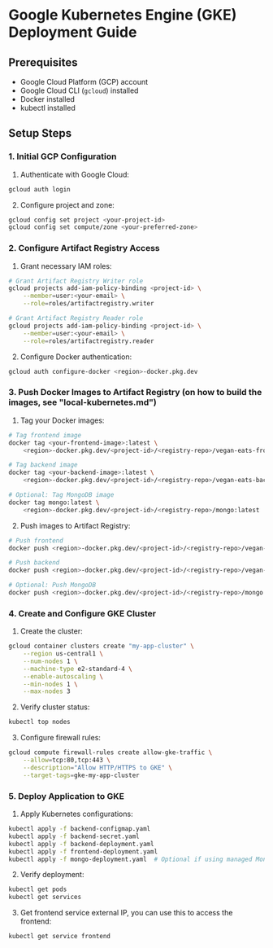 # Google Kubernetes Engine (GKE) Deployment Guide

## Prerequisites
- Google Cloud Platform (GCP) account
- Google Cloud CLI (`gcloud`) installed
- Docker installed
- kubectl installed

## Setup Steps

### 1. Initial GCP Configuration

1. Authenticate with Google Cloud:
```bash
gcloud auth login
```

2. Configure project and zone:
```bash
gcloud config set project <your-project-id>
gcloud config set compute/zone <your-preferred-zone>
```

### 2. Configure Artifact Registry Access

1. Grant necessary IAM roles:
```bash
# Grant Artifact Registry Writer role
gcloud projects add-iam-policy-binding <project-id> \
    --member=user:<your-email> \
    --role=roles/artifactregistry.writer

# Grant Artifact Registry Reader role
gcloud projects add-iam-policy-binding <project-id> \
    --member=user:<your-email> \
    --role=roles/artifactregistry.reader
```

2. Configure Docker authentication:
```bash
gcloud auth configure-docker <region>-docker.pkg.dev
```

### 3. Push Docker Images to Artifact Registry (on how to build the images, see "local-kubernetes.md")

1. Tag your Docker images:
```bash
# Tag frontend image
docker tag <your-frontend-image>:latest \
    <region>-docker.pkg.dev/<project-id>/<registry-repo>/vegan-eats-frontend:latest

# Tag backend image
docker tag <your-backend-image>:latest \
    <region>-docker.pkg.dev/<project-id>/<registry-repo>/vegan-eats-backend:latest

# Optional: Tag MongoDB image
docker tag mongo:latest \
    <region>-docker.pkg.dev/<project-id>/<registry-repo>/mongo:latest
```

2. Push images to Artifact Registry:
```bash
# Push frontend
docker push <region>-docker.pkg.dev/<project-id>/<registry-repo>/vegan-eats-frontend:latest

# Push backend
docker push <region>-docker.pkg.dev/<project-id>/<registry-repo>/vegan-eats-backend:latest

# Optional: Push MongoDB
docker push <region>-docker.pkg.dev/<project-id>/<registry-repo>/mongo:latest
```

### 4. Create and Configure GKE Cluster

1. Create the cluster:
```bash
gcloud container clusters create "my-app-cluster" \
    --region us-central1 \
    --num-nodes 1 \
    --machine-type e2-standard-4 \
    --enable-autoscaling \
    --min-nodes 1 \
    --max-nodes 3
```

2. Verify cluster status:
```bash
kubectl top nodes
```

3. Configure firewall rules:
```bash
gcloud compute firewall-rules create allow-gke-traffic \
    --allow=tcp:80,tcp:443 \
    --description="Allow HTTP/HTTPS to GKE" \
    --target-tags=gke-my-app-cluster
```

### 5. Deploy Application to GKE

1. Apply Kubernetes configurations:
```bash
kubectl apply -f backend-configmap.yaml
kubectl apply -f backend-secret.yaml
kubectl apply -f backend-deployment.yaml
kubectl apply -f frontend-deployment.yaml
kubectl apply -f mongo-deployment.yaml  # Optional if using managed MongoDB
```

2. Verify deployment:
```bash
kubectl get pods
kubectl get services
```

3. Get frontend service external IP, you can use this to access the frontend:
```bash
kubectl get service frontend
```
